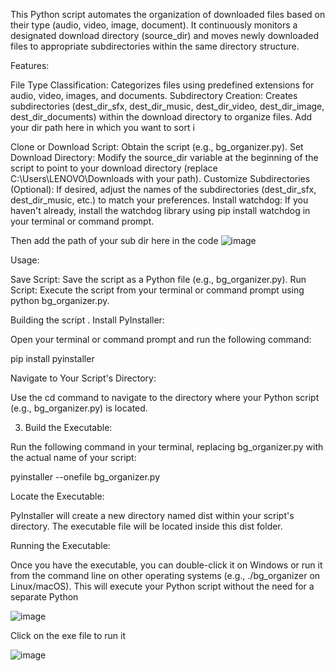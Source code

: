 This Python script automates the organization of downloaded files based on their type (audio, video, image, document). It continuously monitors a designated download directory (source_dir) and moves newly downloaded files to appropriate subdirectories within the same directory structure.


Features:

File Type Classification: Categorizes files using predefined extensions for audio, video, images, and documents.
Subdirectory Creation: Creates subdirectories (dest_dir_sfx, dest_dir_music, dest_dir_video, dest_dir_image, dest_dir_documents) within the download directory to organize files.
Add your dir path here in which you want to sort i

Clone or Download Script: Obtain the script (e.g., bg_organizer.py).
Set Download Directory: Modify the source_dir variable at the beginning of the script to point to your download directory (replace C:\Users\LENOVO\Downloads with your path).
Customize Subdirectories (Optional): If desired, adjust the names of the subdirectories (dest_dir_sfx, dest_dir_music, etc.) to match your preferences.
Install watchdog: If you haven't already, install the watchdog library using pip install watchdog in your terminal or command prompt.

Then add the path of your sub dir here in the code
![image](https://github.com/NiRbHaYsInGh30/bgFileorganizer/assets/90407590/f0dc1106-92db-4efe-a53f-007dd742712d)


Usage:

Save Script: Save the script as a Python file (e.g., bg_organizer.py).
Run Script: Execute the script from your terminal or command prompt using python bg_organizer.py.

Building the script
. 
Install PyInstaller:

Open your terminal or command prompt and run the following command:

pip install pyinstaller

 Navigate to Your Script's Directory:

Use the cd command to navigate to the directory where your Python script (e.g., bg_organizer.py) is located.

3. Build the Executable:

Run the following command in your terminal, replacing bg_organizer.py with the actual name of your script:


pyinstaller --onefile bg_organizer.py

 Locate the Executable:

PyInstaller will create a new directory named dist within your script's directory. The executable file will be located inside this dist folder.

Running the Executable:

Once you have the executable, you can double-click it on Windows or run it from the command line on other operating systems (e.g., ./bg_organizer on Linux/macOS). This will execute your Python script without the need for a separate Python 


![image](https://github.com/NiRbHaYsInGh30/bgFileorganizer/assets/90407590/d7b09146-a89a-4acf-a182-a404cc5fd111)


Click on the exe file to run it

![image](https://github.com/NiRbHaYsInGh30/bgFileorganizer/assets/90407590/ee3ad9d8-b53d-439d-bbb5-6459b046f5c8)
